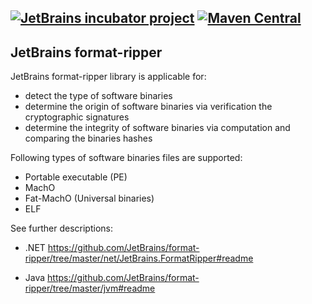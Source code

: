 [![JetBrains incubator project](https://jb.gg/badges/incubator.svg)](https://confluence.jetbrains.com/display/ALL/JetBrains+on+GitHub)
[![Maven Central](https://img.shields.io/maven-central/v/com.jetbrains.format-ripper/format-ripper)](https://mvnrepository.com/artifact/com.jetbrains.format-ripper)
---
JetBrains format-ripper
---

JetBrains format-ripper library is applicable for:

- detect the type of software binaries
- determine the origin of software binaries via verification the cryptographic signatures
- determine the integrity of software binaries via computation and comparing the binaries hashes

Following types of software binaries files are supported:

- Portable executable (PE)
- MachO
- Fat-MachO (Universal binaries)
- ELF

See further descriptions:

- .NET
https://github.com/JetBrains/format-ripper/tree/master/net/JetBrains.FormatRipper#readme

- Java
https://github.com/JetBrains/format-ripper/tree/master/jvm#readme

